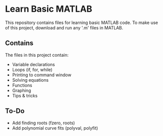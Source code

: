# **Learn Basic MATLAB**
This repository contains files for learning basic MATLAB code. To make use of this project, download and run any '.m' files in MATLAB.

## Contains ##
The files in this project contain:
 - Variable declarations
 - Loops (if, for, while)
 - Printing to command window
 - Solving equations
 - Functions
 - Graphing
 - Tips & tricks

## To-Do ##

 - Add finding roots (fzero, roots)
 - Add polynomial curve fits (polyval, polyfit)